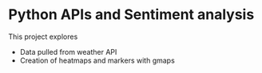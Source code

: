 # Python APIs and Sentiment analysis 
This project explores
* Data pulled from weather API 
* Creation of heatmaps and markers with gmaps
